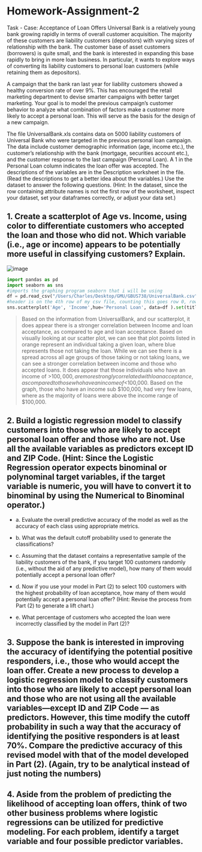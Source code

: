 # Homework-Assignment-2

Task - Case: Acceptance of Loan Offers
Universal Bank is a relatively young bank growing rapidly in terms of overall customer acquisition. The
majority of these customers are liability customers (depositors) with varying sizes of relationship with
the bank. The customer base of asset customers (borrowers) is quite small, and the bank is interested in
expanding this base rapidly to bring in more loan business. In particular, it wants to explore ways of
converting its liability customers to personal loan customers (while retaining them as depositors).

A campaign that the bank ran last year for liability customers showed a healthy conversion rate of over
9%. This has encouraged the retail marketing department to devise smarter campaigns with better
target marketing. Your goal is to model the previous campaign’s customer behavior to analyze what
combination of factors make a customer more likely to accept a personal loan. This will serve as the
basis for the design of a new campaign.

The file UniversalBank.xls contains data on 5000 liability customers of Universal Bank who were targeted
in the previous personal loan campaign. The data include customer demographic information (age,
income etc.), the customer’s relationship with the bank (mortgage, securities account etc.), and the
customer response to the last campaign (Personal Loan). A 1 in the Personal Loan column indicates the
loan offer was accepted. The descriptions of the variables are in the Description worksheet in the file.
(Read the descriptions to get a better idea about the variables.) 
Use the dataset to answer the following questions. (Hint: In the dataset, since the row containing
attribute names is not the first row of the worksheet, inspect your dataset, set your dataframes correctly,
or adjust your data set.)

## 1. Create a scatterplot of Age vs. Income, using color to differentiate customers who accepted the loan and those who did not. Which variable (i.e., age or income) appears to be potentially more useful in classifying customers? Explain.

![image](https://user-images.githubusercontent.com/61456930/76241236-09650880-620b-11ea-8fbc-1aab18adbdc4.png)

```python
import pandas as pd
import seaborn as sns
#imports the graphing program seaborn that i will be using
df = pd.read_csv("/Users/Charles/Desktop/GMU/GBUS738/UniversalBank.csv", delimiter="," , header = 3, skiprows=0)
#header is on the 4th row of my csv file, counting this goes row 0, row 1, row 2, and finally row 3. This means for header we set it = to 3
sns.scatterplot('Age', 'Income',hue='Personal Loan', data=df ).set(title = 'Acceptance of Personal Loans', xlabel = 'Age in Years', ylabel = 'Income in $1,000s')
```

>Based on the information from UniversalBank, and our scatterplot, it does appear there is a stronger correlation between Income and loan acceptance, as compared to age and loan acceptance. Based on visually looking at our scatter plot, we can see that plot points listed in orange represent an individual taking a given loan, where blue represents those not taking the loan. While we can see there is a spread across all age groups of those taking or not taking loans, we can see a stronger correlation between income and those who accepted loans. It does appear that those individuals who have an income of >$100,000, are more strongly correlated with loan acceptance, as compared to those who have an income of <$100,000. Based on the graph, those who have an income sub $100,000, had very few loans, where as the majority of loans were above the income range of $100,000. 

## 2. Build a logistic regression model to classify customers into those who are likely to accept personal loan offer and those who are not. Use all the available variables as predictors except ID and ZIP Code. (Hint: Since the Logistic Regression operator expects binominal or polynominal target variables, if the target variable is numeric, you will have to convert it to binominal by using the Numerical to Binominal operator.)

 - a. Evaluate the overall predictive accuracy of the model as well as the accuracy of each class
using appropriate metrics.

 - b. What was the default cutoff probability used to generate the classifications?

-  c. Assuming that the dataset contains a representative sample of the liability customers of
the bank, if you target 100 customers randomly (i.e., without the aid of any predictive
model), how many of them would potentially accept a personal loan offer?

-  d. Now if you use your model in Part (2) to select 100 customers with the highest probability
of loan acceptance, how many of them would potentially accept a personal loan offer?
(Hint: Revise the process from Part (2) to generate a lift chart.)

 - e. What percentage of customers who accepted the loan were incorrectly classified by the
model in Part (2)?

## 3. Suppose the bank is interested in improving the accuracy of identifying the potential positive responders, i.e., those who would accept the loan offer. Create a new process to develop a logistic regression model to classify customers into those who are likely to accept personal loan and those who are not using all the available variables—except ID and ZIP Code — as predictors. However, this time modify the cutoff probability in such a way that the accuracy of identifying the positive responders is at least 70%. Compare the predictive accuracy of this revised model with that of the model developed in Part (2). (Again, try to be analytical instead of just noting the numbers)

## 4. Aside from the problem of predicting the likelihood of accepting loan offers, think of two other business problems where logistic regressions can be utilized for predictive modeling. For each problem, identify a target variable and four possible predictor variables.
